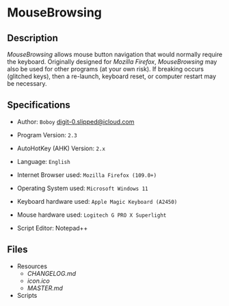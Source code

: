 # MouseBrowsing

## Description

_MouseBrowsing_ allows mouse button navigation that would normally require the keyboard. Originally designed for _Mozilla Firefox_, _MouseBrowsing_ may also be used for other programs (at your own risk). If breaking occurs (glitched keys), then a re-launch, keyboard reset, or computer restart may be necessary.

## Specifications

- Author: `Boboy` <digit-0.slipped@icloud.com>

- Program Version: `2.3`
- AutoHotKey (AHK) Version: `2.x`
- Language: `English`

- Internet Browser used: `Mozilla Firefox (109.0+)`
- Operating System used: `Microsoft Windows 11`

- Keyboard hardware used: `Apple Magic Keyboard (A2450)`
- Mouse hardware used: `Logitech G PRO X Superlight`

- Script Editor: Notepad++

## Files

- Resources
	- _CHANGELOG.md_ 
	- _icon.ico_
	- _MASTER.md_
- Scripts